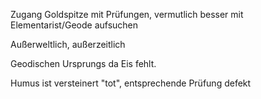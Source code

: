 Zugang Goldspitze mit Prüfungen, vermutlich besser mit Elementarist/Geode aufsuchen

Außerweltlich, außerzeitlich

Geodischen Ursprungs da Eis fehlt.

Humus ist versteinert "tot", entsprechende Prüfung defekt

